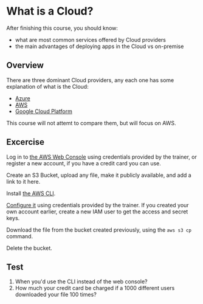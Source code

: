 What is a Cloud?
================

After finishing this course, you should know:
* what are most common services offered by Cloud providers
* the main advantages of deploying apps in the Cloud vs on-premise

## Overview

There are three dominant Cloud providers, any each one has some explanation of what is the Cloud:
* [Azure](https://azure.microsoft.com/en-us/overview/what-is-the-cloud/)
* [AWS](https://aws.amazon.com/what-is-cloud-computing/?nc1=f_cc)
* [Google Cloud Platform](https://cloud.google.com/learn/what-is-cloud-computing)

This course will not attemt to compare them, but will focus on AWS.

## Excercise

Log in to [the AWS Web Console](https://console.aws.amazon.com/) using credentials
provided by the trainer, or register a new account, if you have a credit card you can use.

Create an S3 Bucket, upload any file, make it publicly available, and add a link to it here.

Install [the AWS CLI](https://docs.aws.amazon.com/cli/latest/userguide/install-cliv2.html).

[Configure it](https://docs.aws.amazon.com/cli/latest/userguide/cli-configure-quickstart.html#cli-configure-quickstart-config)
using credentials provided by the trainer. If you created your own account earlier,
create a new IAM user to get the access and secret keys.

Download the file from the bucket created previously, using the `aws s3 cp` command.

Delete the bucket.

## Test

1. When you'd use the CLI instead of the web console?
1. How much your credit card be charged if a 1000 different users downloaded your file 100 times?
